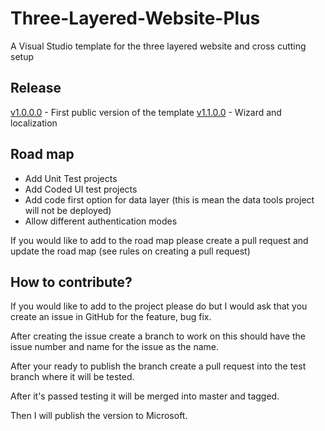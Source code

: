 # Three-Layered-Website-Plus
A Visual Studio template for the three layered website and cross cutting setup

## Release
[v1.0.0.0](/Release%20Notes.md#v1000) - First public version of the template
[v1.1.0.0](/Release%20Notes.md#v1100) - Wizard and localization

## Road map
- Add Unit Test projects
- Add Coded UI test projects
- Add code first option for data layer (this is mean the data tools project will not be deployed)
- Allow different authentication modes

If you would like to add to the road map please create a pull request and update the road map (see rules on creating a pull request)

## How to contribute?
If you would like to add to the project please do but I would ask that you create an issue in GitHub for the feature, bug fix.

After creating the issue create a branch to work on this should have the issue number and name for the issue as the name.

After your ready to publish the branch create a pull request into the test branch where it will be tested.

After it's passed testing it will be merged into master and tagged.

Then I will publish the version to Microsoft.